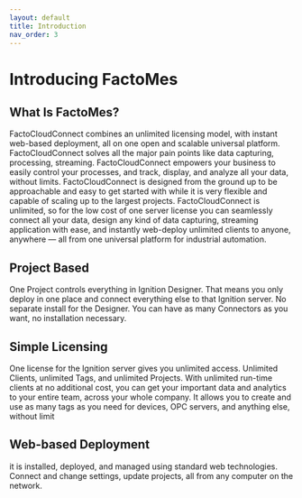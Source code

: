 ```yaml
---
layout: default
title: Introduction
nav_order: 3
---
```

# Introducing FactoMes

## What Is FactoMes?
FactoCloudConnect combines an unlimited licensing model, with instant web-based deployment, all on one open and scalable universal platform. FactoCloudConnect solves all the major pain points like data capturing, processing, streaming. FactoCloudConnect empowers your business to easily control your processes, and track, display, and analyze all your data, without limits. FactoCloudConnect is designed from the ground up to be approachable and easy to get started with while it is very flexible and capable of scaling up to the largest projects. FactoCloudConnect is unlimited, so for the low cost of one server license you can seamlessly connect all your data, design any kind of data capturing, streaming application with ease, and instantly web-deploy unlimited clients to anyone, anywhere — all from one universal platform for industrial automation.

## Project Based
One Project controls everything in Ignition Designer. That means you only deploy in one place and connect everything else to that Ignition server. No separate install for the Designer. You can have as many Connectors as you want, no installation necessary.

## Simple Licensing
One license for the Ignition server gives you unlimited access. Unlimited Clients, unlimited Tags, and unlimited Projects. With unlimited run-time clients at no additional cost, you can get your important data and analytics to your entire team, across your whole company. It allows you to create and use as many tags as you need for devices, OPC servers, and anything else, without limit

## Web-based Deployment
it is installed, deployed, and managed using standard web technologies. Connect and change settings, update projects, all from any computer on the network.
